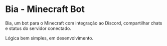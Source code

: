 # Bia - Minecraft Bot
Bia, um bot para o Minecraft com integração ao Discord, compartilhar chats e status do servidor conectado.

Lógica bem simples, em desenvolvimento.
